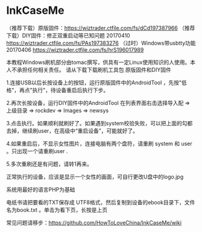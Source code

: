 # InkCaseMe


（推荐下载）原版固件：https://wiztrader.ctfile.com/fs/dCd197387966
（推荐下载）DIY固件：修正双重启动等已知问题 20170410 https://wiztrader.ctfile.com/fs/PAs197383276
       （过时）Windows带usbtty功能  20170406 https://wiztrader.ctfile.com/fs/hrS196017989


本教程Windows刷机部分由tomac撰写，供具有一定Linux使用知识的人使用。本人不承担任何相关责任。
   请从下载下载刷机工具包 原版固件和DIY固件 

1.连接USB以后长按设备上的按钮，运行原版固件中的AndroidTool ，先按"低格"，再点"执行"，待设备重启后执行下步。

2.再次长按设备，运行DIY固件中的AndroidTool 在列表界面右击选择导入配  => 上级目录 => rockdev => Images => newsys 

3.点击执行。如果顺利就刷好了。如果遇到system校验失败，可以把上面的勾都去掉，继续刷user，在高级中“重启设备”，可能就好了。

4.如果重启后，不显示女性图片，连接电脑有两个盘符，请重刷 system 和 user 。只出现一个请重刷user .

5.多次重刷还是有问题，请转1再来。


正常执行的设备，应该是显示一个女性的画面，可自行更改U盘中的logo.jpg 

系统用最好的语言PHP为基础

电纸书请把要看的TXT保存成  UTF8格式，然后复制到设备的ebook目录下，文件名为book.txt 。单击为看下页，长按是上页



常见问题请移步：https://github.com/HowToLoveChina/InkCaseMe/wiki
